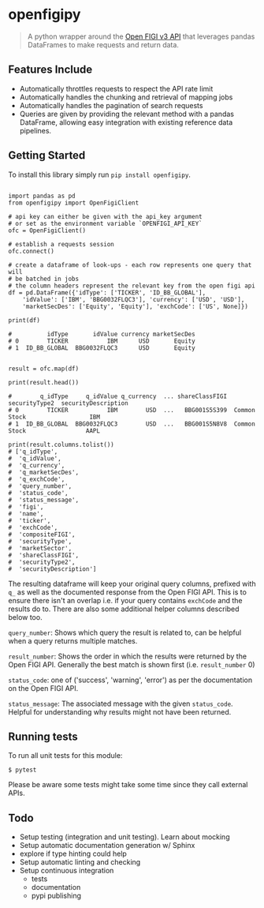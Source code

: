 # openfigipy

> A python wrapper around the [Open FIGI v3 API](https://www.openfigi.com/) that leverages
> pandas DataFrames to make requests and return data.


Features Include
-----------------

- Automatically throttles requests to respect the API rate limit
- Automatically handles the chunking and retrieval of mapping jobs
- Automatically handles the pagination of search requests
- Queries are given by providing the relevant method with a pandas DataFrame,
  allowing easy integration with existing reference data pipelines.

Getting Started
---------------

To install this library simply run `pip install openfigipy`.

```python3

import pandas as pd
from openfigipy import OpenFigiClient

# api key can either be given with the api_key argument
# or set as the environment variable `OPENFIGI_API_KEY`
ofc = OpenFigiClient()

# establish a requests session
ofc.connect()

# create a dataframe of look-ups - each row represents one query that will
# be batched in jobs
# the column headers represent the relevant key from the open figi api
df = pd.DataFrame({'idType': ['TICKER', 'ID_BB_GLOBAL'],
    'idValue': ['IBM', 'BBG0032FLQC3'], 'currency': ['USD', 'USD'],
    'marketSecDes': ['Equity', 'Equity'], 'exchCode': ['US', None]})

print(df)

#          idType       idValue currency marketSecDes
# 0        TICKER           IBM      USD       Equity
# 1  ID_BB_GLOBAL  BBG0032FLQC3      USD       Equity


result = ofc.map(df)

print(result.head())

#        q_idType     q_idValue q_currency  ... shareClassFIGI securityType2  securityDescription
# 0        TICKER           IBM        USD  ...   BBG001S5S399  Common Stock                  IBM
# 1  ID_BB_GLOBAL  BBG0032FLQC3        USD  ...   BBG001S5N8V8  Common Stock                 AAPL

print(result.columns.tolist())
# ['q_idType',
#  'q_idValue',
#  'q_currency',
#  'q_marketSecDes',
#  'q_exchCode',
#  'query_number',
#  'status_code',
#  'status_message',
#  'figi',
#  'name',
#  'ticker',
#  'exchCode',
#  'compositeFIGI',
#  'securityType',
#  'marketSector',
#  'shareClassFIGI',
#  'securityType2',
#  'securityDescription']
```

The resulting dataframe will keep your original query columns, prefixed with
`q_` as well as the documented response from the Open FIGI API. This is to
ensure there isn't an overlap i.e. if your query contains `exchCode` and the
results do to. There are also some additional helper columns described below
too.

`query_number`: Shows which query the result is related to, can be helpful when
a query returns multiple matches.

`result_number`: Shows the order in which the results were returned by the Open
FIGI API. Generally the best match is shown first (i.e. `result_number` 0)

`status_code`: one of ('success', 'warning', 'error') as per the documentation
on the Open FIGI API.

`status_message`: The associated message with the given `status_code`. Helpful
for understanding why results might not have been returned.


Running tests
-------------

To run all unit tests for this module:
```shell
$ pytest
```
Please be aware some tests might take some time since they call external APIs.

Todo
----

- Setup testing (integration and unit testing). Learn about mocking
- Setup automatic documentation generation w/ Sphinx
- explore if type hinting could help
- Setup automatic linting and checking
- Setup continuous integration
    - tests
    - documentation
    - pypi publishing


